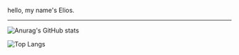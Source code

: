 hello, my name's Elios.

---

![Anurag's GitHub stats](https://github-readme-stats.vercel.app/api?username=txmpus&show_icons=true&theme=radical)

![Top Langs](https://github-readme-stats.vercel.app/api/top-langs/?username=txmpus&layout=compact&theme=radical)


